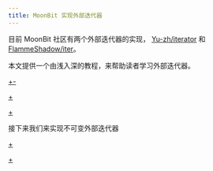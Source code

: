 ```yaml
---
title: MoonBit 实现外部迭代器
---
```


目前 MoonBit 社区有两个外部迭代器的实现，
[Yu-zh/iterator](https://github.com/Yu-zh/iterator) 和 
[FlammeShadow/iter](https://github.com/FlammeShadow/iter)。 

本文提供一个由浅入深的教程，来帮助读者学习外部迭代器。

[+-](/blog/iterator/internal-vs-external.md#:embed)

[+](/blog/iterator/immut-vs-mut.md#:embed)

[+](/blog/iterator/mut-exiter.md#:embed)

接下来我们来实现不可变外部迭代器

[+](/blog/iterator/immut-exiter.md#:embed)

[+](/blog/iterator/reference.md#:embed)

